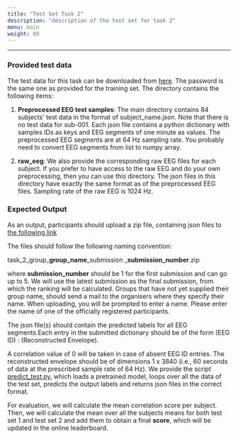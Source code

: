 ```yaml
---
title: "Test Set Task 2"
description: "description of the test set for task 2"
menu: main
weight: 80
---
```


---

### Provided test data

The test data for this task can be downloaded from [here](https://kuleuven-my.sharepoint.com/:f:/g/personal/lies_bollens_kuleuven_be/EppWDp36B6dHuujhaPEaDzkBHXyTe18mZhuiXyHdIOTcpQ?e=jXk9g9).
The password is the same one as provided for the training set.
The directory contains the following items:

1) **Preprocessed EEG test samples**:  The main directory contains 84 subjects' test data in the format 
of subject_name.json. Note that there is no test data for sub-001. Each json file contains a python dictionary with samples
IDs as keys and EEG segments of one minute as values. The preprocessed EEG segments are at 64 Hz sampling rate. You probably need
to convert EEG segments from list to numpy array.

2) **raw_eeg**: 
 We also provide the corresponding raw EEG files for each subject. If you prefer to have access
to the raw EEG and do your own preprocessing, then you can use this directory. The json files in this directory have exactly
the same format as of the preprocessed EEG files. Sampling rate of the raw EEG is 1024 Hz.

 
 
 
 
 
 
### Expected Output 

 As an output, participants should upload a zip file, containing json files to [the following link](https://kuleuven-my.sharepoint.com/:f:/g/personal/lies_bollens_kuleuven_be/EhUxPLaiLjBInBAHEY3NNmYBVZMF8W-FtHojulxtY0k7RQ)
 
 
 The files should follow the following naming convention: 
 
 task_2_group_**group_name**_submission _**submission_number**.zip 
 
 where **submission_number** should be 1 for 
 the first submission and can go up to 5. We will use the latest submission as the final submission, from which the ranking will be calculated. Groups that have not yet supplied their group name, should send a mail to the
 organisers where they specify their name. When uploading, you will be prompted to enter a name. Please enter the name of one of the officially registered participants. 
 
 
The json file(s) should contain the predicted labels for all EEG segments.Each entry in the submitted dictionary should be of the form (EEG ID) : (Reconstructed Envelope).
 
A correlation value of 0 will be taken in case of absent EEG ID entries. The reconstructed envelope should be of dimensions 1 x 3840 (i.e., 60 seconds of data at the prescribed sample rate
of 64 Hz).
We provide the script [predict_test.py](https://github.com/exporl/auditory-eeg-challenge-2023-code/blob/main/task2_regression/experiments/predict_test.py), which loads a pretrained model, loops over all the data of the test set, predicts the output labels and returns json files
in the correct format. 

For evaluation, we will calculate the mean correlation score per subject. Then, we will calculate the mean over all the subjects means for both 
test set 1 and test set 2 and add them to obtain a final **score**, which will be updated in the online leaderboard. 
